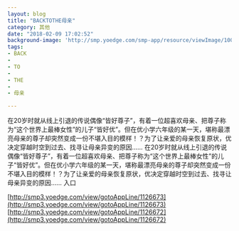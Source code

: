 ```yaml
---
layout: blog
title: "BACKTOTHE母亲"
category: 其他
date: "2018-02-09 17:02:52"
background-image: 'http://smp.yoedge.com/smp-app/resource/viewImage/1004149appline.png'
tags:
- BACK
-  
- TO
-  
- THE
-  
- 母亲

---
```

在20岁时就从线上引退的传说偶像“皆好尊子”，有着一位超喜欢母亲、把尊子称为“这个世界上最棒女性”的儿子“皆好优”。但在优小学六年级的某一天，堪称最漂亮母亲的尊子却突然变成一份不堪入目的模样！？为了让亲爱的母亲恢复原状，优决定穿越时空到过去、找寻让母亲异变的原因……
在20岁时就从线上引退的传说偶像“皆好尊子”，有着一位超喜欢母亲、把尊子称为“这个世界上最棒女性”的儿子“皆好优”。但在优小学六年级的某一天，堪称最漂亮母亲的尊子却突然变成一份不堪入目的模样！？为了让亲爱的母亲恢复原状，优决定穿越时空到过去、找寻让母亲异变的原因……
入口

[http://smp3.yoedge.com/view/gotoAppLine/1126673](http://smp3.yoedge.com/view/gotoAppLine/1126673)
[http://smp3.yoedge.com/view/gotoAppLine/1126672](http://smp3.yoedge.com/view/gotoAppLine/1126672)

        
